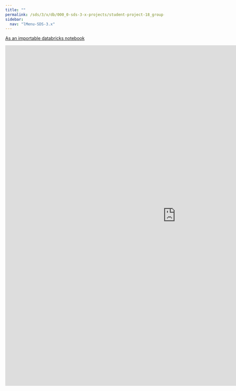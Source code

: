 ```yaml
---
title: ""
permalink: /sds/3/x/db/000_0-sds-3-x-projects/student-project-18_group-ProjectRL/00_Problem_Description/
sidebar:
  nav: "lMenu-SDS-3.x"
---
```


[As an importable databricks notebook](https://lamastex.github.io/scalable-data-science/sds/3/x/db/000_0-sds-3-x-projects/student-project-18_group-ProjectRL/00_Problem_Description.html)

<iframe src="https://lamastex.github.io/scalable-data-science/sds/3/x/db/000_0-sds-3-x-projects/student-project-18_group-ProjectRL/00_Problem_Description.html" width="1080" height="1080" frameborder="0"></iframe>
